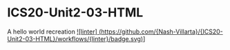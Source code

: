 # ICS20-Unit2-03-HTML
A hello world recreation
[![linter] (https://github.com/{Nash-Villarta}/{ICS20-Unit2-03-HTML}/workflows/{linter}/badge.svg)](https://github.com/{Nash-Villarta}/{ICS20-Unit2-03-HTML}/actions/super-linter)] 
